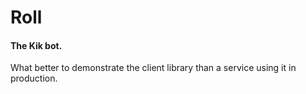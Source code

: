 # Roll

#### The Kik bot.

What better to demonstrate the client library than a service using it in production.
